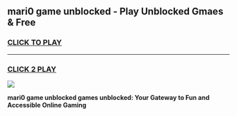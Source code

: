 
## mari0 game unblocked - Play Unblocked Gmaes & Free
<h3>
<a href="https://premium.freeplayer.one?title=mari0_game_unblocked&ref=20F">CLICK TO PLAY</a></h3>
<hr>

<h3>
<a href="https://premium.freeplayer.one?title=mari0_game_unblocked&ref=20F">CLICK 2 PLAY</a>
  
</h3>

<a href="https://premium.freeplayer.one?title=mari0_game_unblocked&ref=20F/"><img src="https://clearcache.store/games.png"></a>


**mari0 game unblocked games unblocked: Your Gateway to Fun and Accessible Online Gaming**
